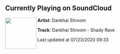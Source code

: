 ## Currently Playing on SoundCloud

[<img align="left" width="100" src="https://i1.sndcdn.com/artworks-L1znY8wSpdtgkP0y-zsgPIQ-t50x50.jpg">](https://soundcloud.com/dankhaishroom/dankhai-shroom-shady-rave)

**Artist**: Dankhai Shroom 

**Track**: Dankhai Shroom - Shady Rave

Last updated at 07/23/2020 09:33
